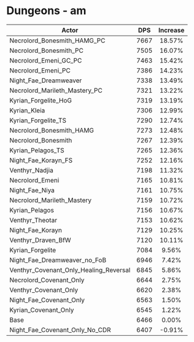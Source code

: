 # Dungeons - am
| Actor | DPS | Increase |
|---|:---:|:---:|
|Necrolord_Bonesmith_HAMG_PC|7667|18.57%|
|Necrolord_Bonesmith_PC|7505|16.07%|
|Necrolord_Emeni_GC_PC|7463|15.42%|
|Necrolord_Emeni_PC|7386|14.23%|
|Night_Fae_Dreamweaver|7338|13.49%|
|Necrolord_Marileth_Mastery_PC|7321|13.22%|
|Kyrian_Forgelite_HoG|7319|13.19%|
|Kyrian_Kleia|7306|12.99%|
|Kyrian_Forgelite_TS|7290|12.74%|
|Necrolord_Bonesmith_HAMG|7273|12.48%|
|Necrolord_Bonesmith|7267|12.39%|
|Kyrian_Pelagos_TS|7265|12.36%|
|Night_Fae_Korayn_FS|7252|12.16%|
|Venthyr_Nadjia|7198|11.32%|
|Necrolord_Emeni|7165|10.81%|
|Night_Fae_Niya|7161|10.75%|
|Necrolord_Marileth_Mastery|7159|10.72%|
|Kyrian_Pelagos|7156|10.67%|
|Venthyr_Theotar|7153|10.62%|
|Night_Fae_Korayn|7129|10.25%|
|Venthyr_Draven_BfW|7120|10.11%|
|Kyrian_Forgelite|7084|9.56%|
|Night_Fae_Dreamweaver_no_FoB|6946|7.42%|
|Venthyr_Covenant_Only_Healing_Reversal|6845|5.86%|
|Necrolord_Covenant_Only|6644|2.75%|
|Venthyr_Covenant_Only|6620|2.38%|
|Night_Fae_Covenant_Only|6563|1.50%|
|Kyrian_Covenant_Only|6545|1.22%|
|Base|6466|0.00%|
|Night_Fae_Covenant_Only_No_CDR|6407|-0.91%|

